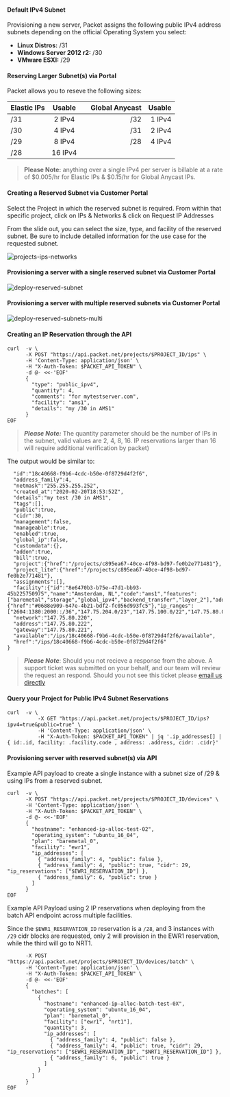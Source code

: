 <!-- <meta>
{
    "title":"IP Allocation",
    "description":"Provision servers with a reserved subnet",
    "tag":["Elastic IPs", "Subnets", "Reserved Subnets", "IPs"],
    "seo-title": "IP Allocation - Packet Developer Docs",
    "seo-description": "Provision servers with a reserved subnet",
    "og-title": "IP Allocation",
    "og-description": "Provision servers with a reserved subnet",
    "og-image": "/images/packet-product-docs.png"
}
</meta> -->


#### Default IPv4 Subnet

Provisioning a new server, Packet assigns the following public IPv4 address subnets depending on the official Operating System you select:

* __Linux Distros:__ /31
* __Windows Server 2012 r2:__ /30
* __VMware ESXI:__ /29


#### Reserving Larger Subnet(s) via Portal

Packet allows you to reseve the following sizes:

| Elastic IPs        |Usable |   | Global Anycast | Usable |
| ------------- |:-------------:| -----:| -----:| -----:
| /31    | 2 IPv4 | | /32       | 1 IPv4
| /30    | 4 IPv4 | | /31       | 2 IPv4
| /29    |8 IPv4|   | /28       | 4 IPv4
| /28    |16 IPv4|

> **Please Note:**  anything over a single IPv4 per server is billable at a rate of $0.005/hr for Elastic IPs & $0.15/hr for Global Anycast IPs.

#### Creating a Reserved Subnet via Customer Portal

Select the Project in which the reserved subnet is required. From within that specific project, click on IPs & Networks & click on Request IP Addresses

From the slide out, you can select the size, type, and facility of the reserved subnet. Be sure to include detailed information for the use case for the requested subnet.


![projects-ips-networks](/images/ip-allocation/project-ips-networks.png)


#### Provisioning a server with a single reserved subnet via Customer Portal

![deploy-reserved-subnet](/images/ip-allocation/deploy-reserved-subnet.png)

#### Provisioning a server with multiple reserved subnets via Customer Portal

![deploy-reserved-subnets-multi](/images/ip-allocation/deploy-choose-reserved-subnet.png)



#### Creating an IP Reservation through the API

````
curl  -v \
      -X POST "https://api.packet.net/projects/$PROJECT_ID/ips" \
      -H 'Content-Type: application/json' \
      -H "X-Auth-Token: $PACKET_API_TOKEN" \
      -d @- <<-'EOF'
      {
        "type": "public_ipv4",
        "quantity": 4,
        "comments": "for mytestserver.com",
        "facility": "ams1",
        "details": "my /30 in AMS1"
      }
EOF
````
> **_Please Note:_** The quantity parameter should be the number of IPs in the subnet, valid values are 2, 4, 8, 16. IP reservations larger than 16 will require additional verification by packet)

The output would be similar to:
```{
  "id":"18c40668-f9b6-4cdc-b50e-0f8729d4f2f6",
  "address_family":4,
  "netmask":"255.255.255.252",
  "created_at":"2020-02-20T18:53:52Z",
  "details":"my test /30 in AMS1",
  "tags":[],
  "public":true,
  "cidr":30,
  "management":false,
  "manageable":true,
  "enabled":true,
  "global_ip":false,
  "customdata":{},
  "addon":true,
  "bill":true,
  "project":{"href":"/projects/c895ea67-40ce-4f98-bd97-fe0b2e771481"},
  "project_lite":{"href":"/projects/c895ea67-40ce-4f98-bd97-fe0b2e771481"},
  "assignments":[],
  "facility":{"id":"8e6470b3-b75e-47d1-bb93-45b225750975","name":"Amsterdam, NL","code":"ams1","features":["baremetal","storage","global_ipv4","backend_transfer","layer_2"],"address":{"href":"#0688e909-647e-4b21-bdf2-fc056d993fc5"},"ip_ranges":["2604:1380:2000::/36","147.75.204.0/23","147.75.100.0/22","147.75.80.0/22","147.75.32.0/23"]},
  "network":"147.75.80.220",
  "address":"147.75.80.222",
  "gateway":"147.75.80.221",
  "available":"/ips/18c40668-f9b6-4cdc-b50e-0f8729d4f2f6/available",
  "href":"/ips/18c40668-f9b6-4cdc-b50e-0f8729d4f2f6"
}
````
> **_Please Note_**: Should you not recieve a response from the above. A support ticket was submitted on your behalf, and our team will review the request an respond. Should you not see this ticket please [email us directly](mailto:support@packet.com)


#### Query your Project for Public IPv4 Subnet Reservations

```
curl  -v \
          -X GET "https://api.packet.net/projects/$PROJECT_ID/ips?ipv4=true&public=true" \
          -H 'Content-Type: application/json' \
          -H "X-Auth-Token: $PACKET_API_TOKEN" | jq '.ip_addresses[] | { id:.id, facility: .facility.code , address: .address, cidr: .cidr}'
```

#### Provisioning server with reserved subnet(s) via API


Example API payload to create a single instance with a subnet size of /29 & using IPs from a reserved subnet.

```
curl  -v \
      -X POST "https://api.packet.net/projects/$PROJECT_ID/devices" \
      -H 'Content-Type: application/json' \
      -H "X-Auth-Token: $PACKET_API_TOKEN" \
      -d @- <<-'EOF'
      {
        "hostname": "enhanced-ip-alloc-test-02",
        "operating_system": "ubuntu_16_04",
        "plan": "baremetal_0",
        "facility": "ewr1",
        "ip_addresses": [
          { "address_family": 4, "public": false },
          { "address_family": 4, "public": true, "cidr": 29, "ip_reservations": ["$EWR1_RESERVATION_ID"] },
          { "address_family": 6, "public": true }
        ]
      }
EOF
````
Example API Payload using 2 IP reservations when deploying from the batch API endpoint across multiple facilities.

Since the `$EWR1_RESERVATION_ID` reservation is a `/28`, and 3 instances with `/29` cidr blocks are requested, only 2 will provision in the EWR1 reservation, while the third will go to NRT1.

```curl  -v \
      -X POST "https://api.packet.net/projects/$PROJECT_ID/devices/batch" \
      -H 'Content-Type: application/json' \
      -H "X-Auth-Token: $PACKET_API_TOKEN" \
      -d @- <<-'EOF'
      {
        "batches": [
          {
            "hostname": "enhanced-ip-alloc-batch-test-0X",
            "operating_system": "ubuntu_16_04",
            "plan": "baremetal_0",
            "facility": ["ewr1", "nrt1"],
            "quantity": 3,
            "ip_addresses": [
              { "address_family": 4, "public": false },
              { "address_family": 4, "public": true, "cidr": 29, "ip_reservations": ["$EWR1_RESERVATION_ID", "$NRT1_RESERVATION_ID"] },
              { "address_family": 6, "public": true }
            ]
          }
        ]
      }
EOF
````

